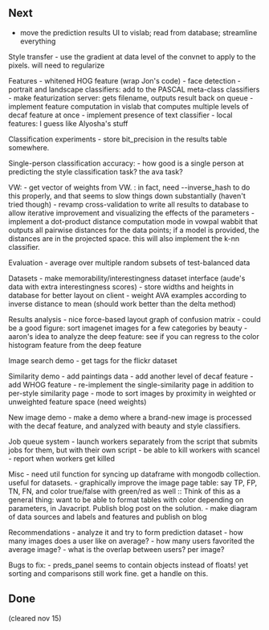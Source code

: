 ## Next
- move the prediction results UI to vislab; read from database; streamline everything

Style transfer
    - use the gradient at data level of the convnet to apply to the pixels. will need to regularize

Features
    - whitened HOG feature (wrap Jon's code)
    - face detection
    - portrait and landscape classifiers: add to the PASCAL meta-class classifiers
    - make featurization server: gets filename, outputs result back on queue
    - implement feature computation in vislab that computes multiple levels of decaf feature at once
    - implement presence of text classifier
    - local features: I guess like Alyosha's stuff

Classification experiments
    - store bit_precision in the results table somewhere.

Single-person classification accuracy:
    - how good is a single person at predicting the style classification task? the ava task?

VW:
    - get vector of weights from VW.
        : in fact, need --inverse_hash to do this properly, and that seems to slow things down substantially (haven't tried though)
    - revamp cross-validation to write all results to database to allow iterative improvement and visualizing the effects of the parameters
    - implement a dot-product distance computation mode in vowpal wabbit that outputs all pairwise distances for the data points; if a model is provided, the distances are in the projected space. this will also implement the k-nn classifier.

Evaluation
    - average over multiple random subsets of test-balanced data

Datasets
    - make memorability/interestingness dataset interface (aude's data with extra interestingness scores)
    - store widths and heights in database for better layout on client
    - weight AVA examples according to inverse distance to mean (should work better than the delta method)

Results analysis
    - nice force-based layout graph of confusion matrix
    - could be a good figure: sort imagenet images for a few categories by beauty
    - aaron's idea to analyze the deep feature: see if you can regress to the color histogram feature from the deep feature

Image search demo
    - get tags for the flickr dataset

Similarity demo
    - add paintings data
    - add another level of decaf feature
    - add WHOG feature
    - re-implement the single-similarity page in addition to per-style similarity page
    - mode to sort images by proximity in weighted or unweighted feature space (need weights)

New image demo
    - make a demo where a brand-new image is processed with the decaf feature, and analyzed with beauty and style classifiers.

Job queue system
    - launch workers separately from the script that submits jobs for them, but with their own script
    - be able to kill workers with scancel
    - report when workers get killed

Misc
    - need util function for syncing up dataframe with mongodb collection. useful for datasets.
    - graphically improve the image page table: say TP, FP, TN, FN, and color true/false with green/red as well
        :: Think of this as a general thing: want to be able to format tables with color depending on parameters, in Javacript. Publish blog post on the solution.
    - make diagram of data sources and labels and features and publish on blog

Recommendations
    - analyze it and try to form prediction dataset
        - how many images does a user like on average?
        - how many users favorited the average image?
        - what is the overlap between users? per image?

Bugs to fix:
    - preds_panel seems to contain objects instead of floats! yet sorting and comparisons still work fine. get a handle on this.

## Done

(cleared nov 15)
